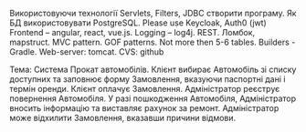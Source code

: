 Використовуючи технології Servlets, Filters, JDBC створити програму. 
Як БД використовувати PostgreSQL.  Please use Keycloak, Auth0 (jwt) Frontend – angular,  react, vue.js. 
Logging – log4j. REST. Ломбок, mapstruct. MVC pattern. GOF patterns. Not more then 5-6 tables. 
Builders - Gradle. Web-server: tomcat. CVS: github 


Тема:
Система Прокат автомобілів. Клієнт вибирає Автомобіль зі списку доступних та заповнює форму Замовлення, вказуючи паспортні дані і термін оренди. 
Клієнт оплачує Замовлення. Адміністратор реєструє повернення Автомобіля. У разі пошкодження Автомобіля, Адміністратор вносить інформацію та виставляє рахунок за ремонт.
Адміністратор може відхилити Замовлення, вказавши причини відмови. 
